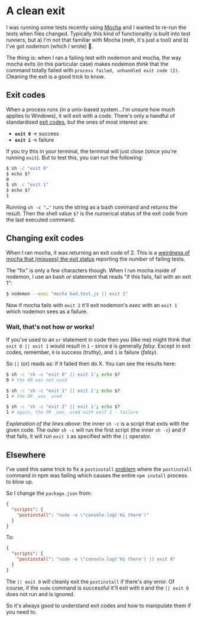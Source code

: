 # A clean exit

I was running some tests recently using [Mocha](https://mochajs.org/) and I wanted to re-run the tests when files changed. Typically this kind of functionality is built into test runners, but a) I'm not that familiar with Mocha (meh, it's just a tool) and b) I've got nodemon (which I wrote) 🙌.

The thing is: when I ran a failing test with nodemon and mocha, the way mocha exits (in this particular case) makes nodemon _think_ that the command totally failed with `process failed, unhandled exit code (2)`. Cleaning the exit is a good trick to know.

<!--more-->

## Exit codes

When a process runs (in a unix-based system…I'm unsure how much applies to Windows), it will exit with a code. There's only a handful of standardised [exit codes](http://tldp.org/LDP/abs/html/exitcodes.html), but the ones of most interest are:

- **`exit 0`** → success
- **`exit 1`** → failure

If you try this in your terminal, the terminal will just close (since you're running `exit`). But to test this, you can run the following:

```bash
$ sh -c "exit 0"
$ echo $?
0
$ sh -c "exit 1"
$ echo $?
1
```

Running `sh -c "…"`  runs the string as a bash command and returns the result. Then the shell value `$?` is the numerical status of the exit code from the last executed command.

## Changing exit codes

When I ran mocha, it was returning an exit code of 2. This is a [weirdness of mocha that (misuses) the exit status](https://github.com/mochajs/mocha/issues/2438) reporting the _number_ of failing tests.

The "fix" is only a few characters though. When I run mocha inside of nodemon, I use an bash _or_ statement that reads "if this fails, fail with an exit 1":

```bash
$ nodemon --exec "mocha bad.test.js || exit 1"
```

Now if mocha fails with `exit 2` it'll exit nodemon's _exec_ with an `exit 1` which nodemon sees as a failure.

### Wait, that's not how _or_ works!

If you've used to an `or` statement in code then you (like me) might think that `exit 0 || exit 1` would result in `1` - since `0` is generally _falsy_. Except in exit codes, remember, `0` is success (truthy), and `1` is failure (_falsy_).

So `||` (or) reads as: if it failed then do X. You can see the results here:

```bash
$ sh -c 'sh -c "exit 0" || exit 1'; echo $?
0 # the OR was not used

$ sh -c 'sh -c "exit 1" || exit 1'; echo $?
1 # the OR _was_ used

$ sh -c 'sh -c "exit 2" || exit 1'; echo $?
1 # again, the OR _was_ used with exit 2 - failure
 ```

_Explanation of the lines above_: the inner `sh -c` is a script that exits with the given code. The outer `sh -c` will run the first script (the inner `sh -c`) and if that fails, it will run `exit 1` as specified with the `||` operator.

## Elsewhere

I've used this same trick to fix a `postinstall` [problem](https://github.com/remy/nodemon/issues/1154) where the `postinstall` command in npm was failing which causes the entire `npm install` process to blow up.

So I change the `package.json` from:

```json
{
  "scripts": {
    "postinstall": "node -e \"console.log('Hi there')"
  }
}
```

To:

```json
{
  "scripts": {
    "postinstall": "node -e \"console.log('Hi there') || exit 0"
  }
}
```

The `|| exit 0` will cleanly exit the `postinstall` if there's _any_ error. Of course, if the `node` command is successful it'll exit with `0` and the `|| exit 0` does not run and is ignored.

So it's always good to understand exit codes and how to manipulate them if you need to.
